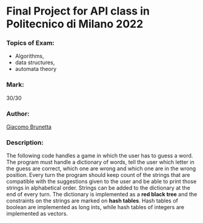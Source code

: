 # Final Project for API class in Politecnico di Milano 2022

### Topics of Exam:
* Algorithms,
* data structures,
* automata theory
### Mark: 
30/30
### Author:
[Giacomo Brunetta](https://github.com/giacomo-brunetta)

### Description:
The following code handles a game in which the user has to guess a word. The program must handle a dictionary
of words, tell the user which letter in the guess are correct, which one are wrong and which one are in the wrong position.
Every turn the program should keep count of the strings that are compatible with the suggestions given to the user and
be able to print those strings in alphabetical order.
Strings can be added to the dictionary at the end of every turn.
The dictionary is implemented as a **red black tree** and the constraints on the strings are marked on **hash tables**.
Hash tables of boolean are implemented as long ints, while hash tables of integers are implemented as vectors.
